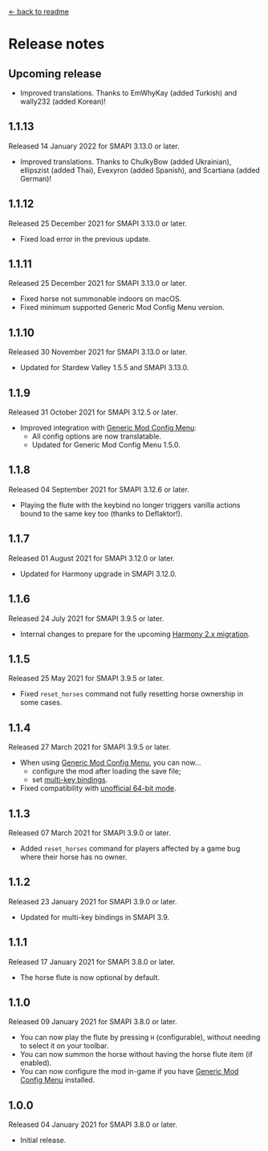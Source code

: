 ﻿[← back to readme](README.md)

# Release notes
## Upcoming release
* Improved translations. Thanks to EmWhyKay (added Turkish) and wally232 (added Korean)!

## 1.1.13
Released 14 January 2022 for SMAPI 3.13.0 or later.

* Improved translations. Thanks to ChulkyBow (added Ukrainian), ellipszist (added Thai), Evexyron (added Spanish), and Scartiana (added German)!

## 1.1.12
Released 25 December 2021 for SMAPI 3.13.0 or later.

* Fixed load error in the previous update.

## 1.1.11
Released 25 December 2021 for SMAPI 3.13.0 or later.

* Fixed horse not summonable indoors on macOS.
* Fixed minimum supported Generic Mod Config Menu version.

## 1.1.10
Released 30 November 2021 for SMAPI 3.13.0 or later.

* Updated for Stardew Valley 1.5.5 and SMAPI 3.13.0.

## 1.1.9
Released 31 October 2021 for SMAPI 3.12.5 or later.

* Improved integration with [Generic Mod Config Menu](https://www.nexusmods.com/stardewvalley/mods/5098):
  * All config options are now translatable.
  * Updated for Generic Mod Config Menu 1.5.0.

## 1.1.8
Released 04 September 2021 for SMAPI 3.12.6 or later.

* Playing the flute with the keybind no longer triggers vanilla actions bound to the same key too (thanks to Deflaktor!).

## 1.1.7
Released 01 August 2021 for SMAPI 3.12.0 or later.

* Updated for Harmony upgrade in SMAPI 3.12.0.

## 1.1.6
Released 24 July 2021 for SMAPI 3.9.5 or later.

* Internal changes to prepare for the upcoming [Harmony 2.x migration](https://stardewvalleywiki.com/Modding:Migrate_to_Harmony_2.0).

## 1.1.5
Released 25 May 2021 for SMAPI 3.9.5 or later.

* Fixed `reset_horses` command not fully resetting horse ownership in some cases.

## 1.1.4
Released 27 March 2021 for SMAPI 3.9.5 or later.

* When using [Generic Mod Config Menu](https://www.nexusmods.com/stardewvalley/mods/5098), you can now...
  * configure the mod after loading the save file;
  * set [multi-key bindings](https://stardewvalleywiki.com/Modding:Player_Guide/Key_Bindings).
* Fixed compatibility with [unofficial 64-bit mode](https://stardewvalleywiki.com/Modding:Migrate_to_64-bit_on_Windows).

## 1.1.3
Released 07 March 2021 for SMAPI 3.9.0 or later.

* Added `reset_horses` command for players affected by a game bug where their horse has no owner.

## 1.1.2
Released 23 January 2021 for SMAPI 3.9.0 or later.

* Updated for multi-key bindings in SMAPI 3.9.

## 1.1.1
Released 17 January 2021 for SMAPI 3.8.0 or later.

* The horse flute is now optional by default.

## 1.1.0
Released 09 January 2021 for SMAPI 3.8.0 or later.

* You can now play the flute by pressing `H` (configurable), without needing to select it on your toolbar.
* You can now summon the horse without having the horse flute item (if enabled).
* You can now configure the mod in-game if you have [Generic Mod Config Menu](https://www.nexusmods.com/stardewvalley/mods/5098) installed.

## 1.0.0
Released 04 January 2021 for SMAPI 3.8.0 or later.

* Initial release.
